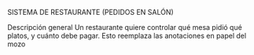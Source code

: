 SISTEMA DE RESTAURANTE (PEDIDOS EN SALÓN)

Descripción general
Un restaurante quiere controlar qué mesa pidió qué platos, y cuánto debe pagar.
Esto reemplaza las anotaciones en papel del mozo